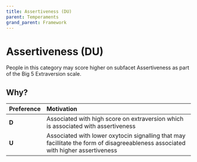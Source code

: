 ```yaml
---
title: Assertiveness (DU)
parent: Temperaments
grand_parent: Framework
---
```


# Assertiveness (DU)

People in this category may score higher on subfacet Assertiveness as part of the Big 5 Extraversion scale.

## Why?

| Preference| Motivation |
| :---------| :--------- |
| **D**     | Associated with high score on extraversion which is associated with assertiveness   |
| **U**     | Associated with lower oxytocin signalling that may facillitate the form of disagreeableness associated with higher assertiveness   |